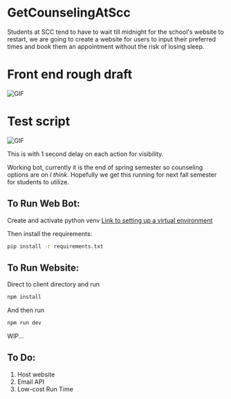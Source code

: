 # GetCounselingAtScc
Students at SCC tend to have to wait till midnight for the school's website to restart, we are going to create a website for users to input their preferred times and book them an appointment without the risk of losing sleep.

# Front end rough draft
![GIF](https://media.giphy.com/media/v1.Y2lkPTc5MGI3NjExOXV1ODltaXBvOXZheGcyZDFnbDVuNGZqbXQ1dGN1ZTQzbnJxYjU0dyZlcD12MV9pbnRlcm5hbF9naWZfYnlfaWQmY3Q9Zw/ZSx2bJzBM4kFi2HjNK/giphy.gif)

# Test script
![GIF](https://media.giphy.com/media/v1.Y2lkPTc5MGI3NjExNDM2cmF1cWl3YTU2cDdiZDAzYWY2amkyOHMyN3B2anFxNDA5bHl4NyZlcD12MV9pbnRlcm5hbF9naWZfYnlfaWQmY3Q9Zw/QSWY1npHSdiKmzRY7c/giphy.gif)

This is with 1 second delay on each action for visibility.

Working bot, currently it is the end of spring semester so counseling options are on *I think*. Hopefully we get this running for next fall semester for students to utilize.

## To Run Web Bot:

Create and activate python venv [Link to setting up a virtual environment](https://python.land/virtual-environments/virtualenv)

Then install the requirements:
```bash
pip install -r requirements.txt
```

## To Run Website:

Direct to client directory and run 

```bash
npm install
```
And then run 
```bash
npm run dev
```
WIP...

## To Do:

1. Host website 
2. Email API
3. Low-cost Run Time
